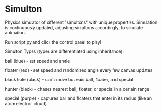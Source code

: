 # Simulton
Physics simulator of different "simultons" with unique properties. Simulation is continuously updated, adjusting simultons accordingly, to simulate animation. 

Run script.py and click the control panel to play!



Simulton Types (types are differentiated using inheritance):

ball (blue) - set speed and angle

floater (red) - set speed and randomized angle every few canvas updates

black hole (black) - can't move but eats ball, floater, and special

hunter (black) - chases nearest ball, floater, or special in a certain range

special (purple) - captures ball and floaters that enter in its radius (like an atom electron cloud)
